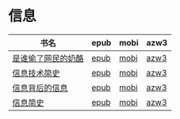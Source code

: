 # 信息

| 书名 | epub | mobi | azw3 |
| --- | --- | --- | --- |
| [是谁偷了网民的奶酪](http://ct.dalanmei.com/f/31084289-771247226-03bb4a) | [epub](http://ct.dalanmei.com/f/31084289-771247226-03bb4a) | [mobi](http://ct.dalanmei.com/f/31084289-771232165-c15d2e) | [azw3](http://ct.dalanmei.com/f/31084289-771240245-f68c45) |
| [信息技术简史](http://ct.dalanmei.com/f/31084289-571816039-0d139c) | [epub](http://ct.dalanmei.com/f/31084289-571816039-0d139c) | [mobi](http://ct.dalanmei.com/f/31084289-571547029-7a988b) | [azw3](http://ct.dalanmei.com/f/31084289-572198012-ee8a41) |
| [信息背后的信息](http://ct.dalanmei.com/f/31084289-572128624-dea88b) | [epub](http://ct.dalanmei.com/f/31084289-572128624-dea88b) | [mobi](http://ct.dalanmei.com/f/31084289-571593962-49aa73) | [azw3](http://ct.dalanmei.com/f/31084289-571985840-4c4d58) |
| [信息简史](http://ct.dalanmei.com/f/31084289-571786937-00c219) | [epub](http://ct.dalanmei.com/f/31084289-571786937-00c219) | [mobi](http://ct.dalanmei.com/f/31084289-571453201-75a4d5) | [azw3](http://ct.dalanmei.com/f/31084289-571886051-f7b00c) |
